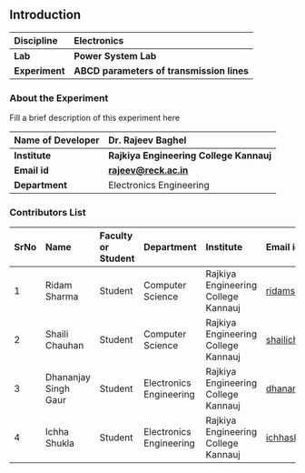 ## Introduction


<b>Discipline | <b>Electronics 
:--|:--|
<b> Lab | <b> Power System Lab
<b> Experiment|     <b> ABCD parameters of transmission lines

### About the Experiment 

Fill a brief description of this experiment here

<b>Name of Developer | <b>Dr. Rajeev Baghel
:--|:--|
<b> Institute | <b>  Rajkiya Engineering College Kannauj
<b> Email id|     <b>  rajeev@reck.ac.in
<b> Department |  Electronics Engineering

### Contributors List

SrNo | Name | Faculty or Student | Department| Institute | Email id
:--|:--|:--|:--|:--|:--|
1 | Ridam Sharma | Student |Computer Science  |  Rajkiya Engineering College Kannauj | ridamsharma3502@gmail.com
2| Shaili Chauhan | Student |Computer Science  |  Rajkiya Engineering College Kannauj | shailichauhan821@gmail.com
3 | Dhananjay Singh Gaur | Student | Electronics Engineering  |  Rajkiya Engineering College Kannauj | dhananjay1292028@gmail.com
4 | Ichha Shukla  | Student | Electronics Engineering  |  Rajkiya Engineering College Kannauj | ichhashukla1@gmail.com
